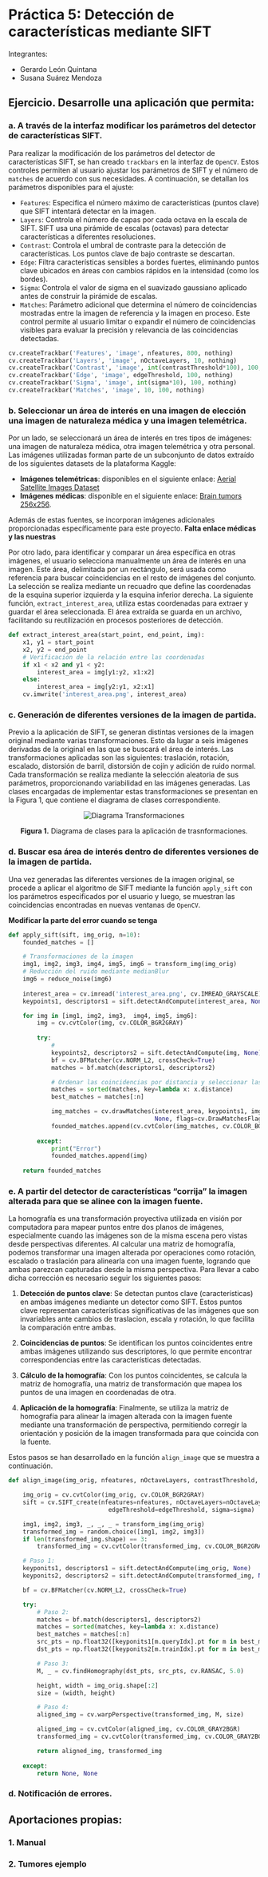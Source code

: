 # Práctica 5: Detección de características mediante SIFT

Integrantes:
- Gerardo León Quintana
- Susana Suárez Mendoza

## Ejercicio. Desarrolle una aplicación que permita: 

### a. A través de la interfaz modificar los parámetros del detector de características SIFT. 

Para realizar la modificación de los parámetros del detector de características SIFT, se han creado `trackbars` en la interfaz de `OpenCV`. Estos controles permiten al usuario ajustar los parámetros de SIFT y el número de `matches` de acuerdo con sus necesidades. A continuación, se detallan los parámetros disponibles para el ajuste:
- `Features`: Especifica el número máximo de características (puntos clave) que SIFT intentará detectar en la imagen.
- `Layers`: Controla el número de capas por cada octava en la escala de SIFT. SIFT usa una pirámide de escalas (octavas) para detectar características a diferentes resoluciones.
- `Contrast`: Controla el umbral de contraste para la detección de características. Los puntos clave de bajo contraste se descartan.
- `Edge`: Filtra características sensibles a bordes fuertes, eliminando puntos clave ubicados en áreas con cambios rápidos en la intensidad (como los bordes).
- `Sigma`: Controla el valor de sigma en el suavizado gaussiano aplicado antes de construir la pirámide de escalas.
- `Matches`: Parámetro adicional que determina el número de coincidencias mostradas entre la imagen de referencia y la imagen en proceso. Este control permite al usuario limitar o expandir el número de coincidencias visibles para evaluar la precisión y relevancia de las coincidencias detectadas.

```python
cv.createTrackbar('Features', 'image', nfeatures, 800, nothing)
cv.createTrackbar('Layers', 'image', nOctaveLayers, 10, nothing)
cv.createTrackbar('Contrast', 'image', int(contrastThreshold*100), 100, nothing)
cv.createTrackbar('Edge', 'image', edgeThreshold, 100, nothing)
cv.createTrackbar('Sigma', 'image', int(sigma*10), 100, nothing)
cv.createTrackbar('Matches', 'image', 10, 100, nothing)
```

### b. Seleccionar un área de interés en una imagen de elección una imagen de naturaleza médica y una imagen telemétrica.

Por un lado, se seleccionará un área de interés en tres tipos de imágenes: una imagen de naturaleza médica, otra imagen telemétrica y otra personal. Las imágenes utilizadas forman parte de un subconjunto de datos extraído de los siguientes datasets de la plataforma Kaggle:

- **Imágenes telemétricas**: disponibles en el siguiente enlace: [Aerial Satellite Images Dataset](https://www.kaggle.com/datasets/ancaco12/aerial-satellite-images)
- **Imágenes médicas**: disponible en el siguiente enlace: [Brain tumors 256x256](https://www.kaggle.com/datasets/thomasdubail/brain-tumors-256x256).

Además de estas fuentes, se incorporan imágenes adicionales proporcionadas específicamente para este proyecto.
**Falta enlace médicas y las nuestras**

Por otro lado, para identificar y comparar un área específica en otras imágenes, el usuario selecciona manualmente un área de interés en una imagen. Este área, delimitada por un rectángulo, será usada como referencia para buscar coincidencias en el resto de imágenes del conjunto.
La selección se realiza mediante un recuadro que define las coordenadas de la esquina superior izquierda y la esquina inferior derecha. La siguiente función, `extract_interest_area`, utiliza estas coordenadas para extraer y guardar el área seleccionada. El área extraída se guarda en un archivo, facilitando su reutilización en procesos posteriores de detección.

```python
def extract_interest_area(start_point, end_point, img):
    x1, y1 = start_point
    x2, y2 = end_point
    # Verificación de la relación entre las coordenadas
    if x1 < x2 and y1 < y2:
        interest_area = img[y1:y2, x1:x2]
    else:
        interest_area = img[y2:y1, x2:x1]
    cv.imwrite('interest_area.png', interest_area)
```

### c. Generación de diferentes versiones de la imagen de partida.

Previo a la aplicación de SIFT, se generan distintas versiones de la imagen original mediante varias transformaciones. Esto da lugar a seis imágenes derivadas de la original en las que se buscará el área de interés. Las transformaciones aplicadas son las siguientes: traslación, rotación, escalado, distorsión de barril, distorsión de cojín y adición de ruido normal. Cada transformación se realiza mediante la selección aleatoria de sus parámetros, proporcionando variabilidad en las imágenes generadas.
Las clases encargadas de implementar estas transformaciones se presentan en la Figura 1, que contiene el diagrama de clases correspondiente.

<div align="center">
      <img src="readme_images/uml_transformations.png" alt="Diagrama Transformaciones" />
        <p><strong>Figura 1.</strong> Diagrama de clases para la aplicación de trasnformaciones. </p> 
</div>

### d. Buscar esa área de interés dentro de diferentes versiones de la imagen de partida.

Una vez generadas las diferentes versiones de la imagen original, se procede a aplicar el algoritmo de SIFT mediante la función `apply_sift` con los parámetros especificados por el usuario y luego, se muestran las coincidencias encontradas en nuevas ventanas de `OpenCV`.

**Modificar la parte del error cuando se tenga**

```python
def apply_sift(sift, img_orig, n=10):
    founded_matches = []

    # Transformaciones de la imagen
    img1, img2, img3, img4, img5, img6 = transform_img(img_orig)
    # Reducción del ruido mediante medianBlur
    img6 = reduce_noise(img6)
    
    interest_area = cv.imread('interest_area.png', cv.IMREAD_GRAYSCALE)
    keypoints1, descriptors1 = sift.detectAndCompute(interest_area, None)

    for img in [img1, img2, img3,  img4, img5, img6]:
        img = cv.cvtColor(img, cv.COLOR_BGR2GRAY)
        
        try:
            # 
            keypoints2, descriptors2 = sift.detectAndCompute(img, None)
            bf = cv.BFMatcher(cv.NORM_L2, crossCheck=True)
            matches = bf.match(descriptors1, descriptors2)

            # Ordenar las coincidencias por distancia y seleccionar las n mejores
            matches = sorted(matches, key=lambda x: x.distance)
            best_matches = matches[:n]

            img_matches = cv.drawMatches(interest_area, keypoints1, img, keypoints2, best_matches,
                                         None, flags=cv.DrawMatchesFlags_NOT_DRAW_SINGLE_POINTS)
            founded_matches.append(cv.cvtColor(img_matches, cv.COLOR_BGR2RGB))
        
        except:
            print("Error")
            founded_matches.append(img)
    
    return founded_matches
```

### e. A partir del detector de características “corrija” la imagen alterada para que se alinee con la imagen fuente. 

La homografía es una transformación proyectiva utilizada en visión por computadora para mapear puntos entre dos planos de imágenes, especialmente cuando las imágenes son de la misma escena pero vistas desde perspectivas diferentes. Al calcular una matriz de homografía, podemos transformar una imagen alterada por operaciones como rotación, escalado o traslación para alinearla con una imagen fuente, logrando que ambas parezcan capturadas desde la misma perspectiva.
Para llevar a cabo dicha corrección es necesario seguir los siguientes pasos:

1. **Detección de puntos clave**:
   Se detectan puntos clave (características) en ambas imágenes mediante un detector como SIFT. Estos puntos clave representan características significativas de las imágenes que son invariables ante cambios de traslacion, escala y rotación, lo que facilita la comparación entre ambas.

2. **Coincidencias de puntos**:
   Se identifican los puntos coincidentes entre ambas imágenes utilizando sus descriptores, lo que permite encontrar correspondencias entre las características detectadas.

3. **Cálculo de la homografía**:
   Con los puntos coincidentes, se calcula la matriz de homografía, una matriz de transformación que mapea los puntos de una imagen en coordenadas de otra.
   
4. **Aplicación de la homografía**:
   Finalmente, se utiliza la matriz de homografía para alinear la imagen alterada con la imagen fuente mediante una transformación de perspectiva, permitiendo corregir la orientación y posición de la imagen transformada para que coincida con la fuente.

Estos pasos se han desarrollado en la función `align_image` que se muestra a continuación.
```python
def align_image(img_orig, nfeatures, nOctaveLayers, contrastThreshold, edgeThreshold, sigma, n=10):

    img_orig = cv.cvtColor(img_orig, cv.COLOR_BGR2GRAY)
    sift = cv.SIFT_create(nfeatures=nfeatures, nOctaveLayers=nOctaveLayers, contrastThreshold=contrastThreshold,
                            edgeThreshold=edgeThreshold, sigma=sigma)

    img1, img2, img3, _, _, _ = transform_img(img_orig)
    transformed_img = random.choice([img1, img2, img3])
    if len(transformed_img.shape) == 3:
        transformed_img = cv.cvtColor(transformed_img, cv.COLOR_BGR2GRAY)

    # Paso 1:
    keyponits1, descriptors1 = sift.detectAndCompute(img_orig, None)
    keyponits2, descriptors2 = sift.detectAndCompute(transformed_img, None)

    bf = cv.BFMatcher(cv.NORM_L2, crossCheck=True)

    try:
        # Paso 2:
        matches = bf.match(descriptors1, descriptors2)
        matches = sorted(matches, key=lambda x: x.distance)
        best_matches = matches[:n]
        src_pts = np.float32([keyponits1[m.queryIdx].pt for m in best_matches]).reshape(-1, 1, 2)
        dst_pts = np.float32([keyponits2[m.trainIdx].pt for m in best_matches]).reshape(-1, 1, 2)

        # Paso 3:
        M, _ = cv.findHomography(dst_pts, src_pts, cv.RANSAC, 5.0)

        height, width = img_orig.shape[:2]
        size = (width, height)

        # Paso 4:
        aligned_img = cv.warpPerspective(transformed_img, M, size)

        aligned_img = cv.cvtColor(aligned_img, cv.COLOR_GRAY2BGR)
        transformed_img = cv.cvtColor(transformed_img, cv.COLOR_GRAY2BGR)

        return aligned_img, transformed_img
        
    except:
        return None, None
```

### d. Notificación de errores.

## Aportaciones propias:

### 1. Manual 
### 2. Tumores ejemplo
